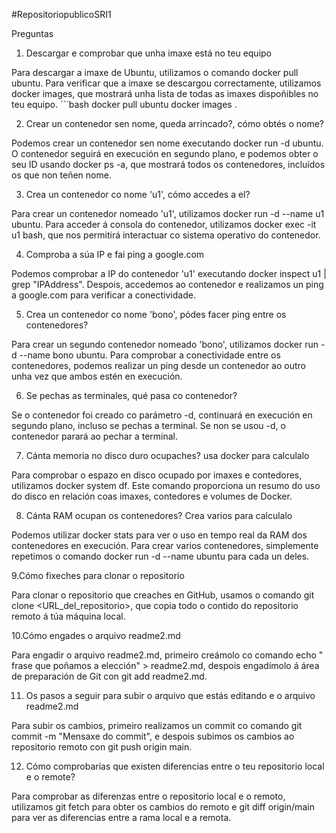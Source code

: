 #RepositoriopublicoSRI1

Preguntas


 1. Descargar e comprobar que unha imaxe está no teu equipo

Para descargar a imaxe de Ubuntu, utilizamos o comando docker pull ubuntu. Para verificar que a imaxe se descargou correctamente, utilizamos docker images, que mostrará unha lista de todas as imaxes dispoñibles no teu equipo. ```bash docker pull ubuntu docker images .


2. Crear un contenedor sen nome, queda arrincado?, cómo obtés o nome?

Podemos crear un contenedor sen nome executando docker run -d ubuntu. O contenedor seguirá en execución en segundo plano, e podemos obter o seu ID usando docker ps -a, que mostrará todos os contenedores, incluídos os que non teñen nome.



3. Crea un contenedor co nome 'u1', cómo accedes a el? 

Para crear un contenedor nomeado 'u1', utilizamos docker run -d --name u1 ubuntu. Para acceder á consola do contenedor, utilizamos docker exec -it u1 bash, que nos permitirá interactuar co sistema operativo do contenedor.


4. Comproba a súa IP e fai ping a google.com

Podemos comprobar a IP do contenedor 'u1' executando docker inspect u1 | grep "IPAddress". Despois, accedemos ao contenedor e realizamos un ping a google.com para verificar a conectividade.

5. Crea un contenedor co nome 'bono', pódes facer ping entre os contenedores?

Para crear un segundo contenedor nomeado 'bono', utilizamos docker run -d --name bono ubuntu. Para comprobar a conectividade entre os contenedores, podemos realizar un ping desde un contenedor ao outro unha vez que ambos estén en execución.



6. Se pechas as terminales, qué pasa co contenedor?

Se o contenedor foi creado co parámetro -d, continuará en execución en segundo plano, incluso se pechas a terminal. Se non se usou -d, o contenedor parará ao pechar a terminal.


7. Cánta memoria no disco duro ocupaches? usa docker para calculalo

Para comprobar o espazo en disco ocupado por imaxes e contedores, utilizamos docker system df. Este comando proporciona un resumo do uso do disco en relación coas imaxes, contedores e volumes de Docker.



8. Cánta RAM ocupan os contenedores? Crea varios para calculalo

Podemos utilizar docker stats para ver o uso en tempo real da RAM dos contenedores en execución. Para crear varios contenedores, simplemente repetimos o comando docker run -d --name <nome> ubuntu para cada un deles.




9.Cómo fixeches para clonar o repositorio


Para clonar o repositorio que creaches en GitHub, usamos o comando git clone <URL_del_repositorio>, que copia todo o contido do repositorio remoto á túa máquina local.

10.Cómo engades o arquivo readme2.md 

Para engadir o arquivo readme2.md, primeiro creámolo co comando echo " frase que poñamos a  elección" > readme2.md, despois engadímolo á área de preparación de Git con git add readme2.md.


11. Os pasos a seguir para subir o arquivo que estás editando e o arquivo readme2.md 


Para subir os cambios, primeiro realizamos un commit co comando git commit -m "Mensaxe do commit", e despois subimos os cambios ao repositorio remoto con git push origin main.






12. Cómo comprobarías que existen diferencias entre o teu repositorio local e o remote? 

Para comprobar as diferenzas entre o repositorio local e o remoto, utilizamos git fetch para obter os cambios do remoto e git diff origin/main para ver as diferencias entre a rama local e a remota.

